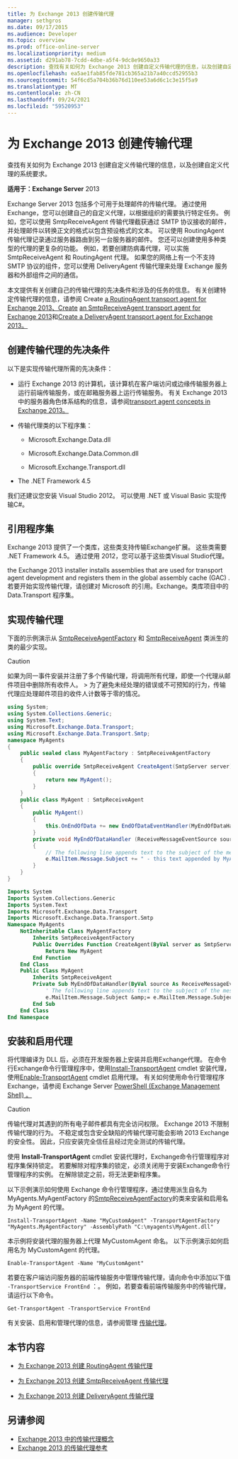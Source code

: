 ```yaml
---
title: 为 Exchange 2013 创建传输代理
manager: sethgros
ms.date: 09/17/2015
ms.audience: Developer
ms.topic: overview
ms.prod: office-online-server
ms.localizationpriority: medium
ms.assetid: d291ab78-7cdd-4dbe-a5f4-9dc8e9650a33
description: 查找有关如何为 Exchange 2013 创建自定义传输代理的信息，以及创建自定义代理的系统要求。
ms.openlocfilehash: ea5ae1fab85fde781cb365a21b7a40ccd52955b3
ms.sourcegitcommit: 54f6cd5a704b36b76d110ee53a6d6c1c3e15f5a9
ms.translationtype: MT
ms.contentlocale: zh-CN
ms.lasthandoff: 09/24/2021
ms.locfileid: "59520953"
---
```

# <a name="creating-transport-agents-for-exchange-2013"></a>为 Exchange 2013 创建传输代理

查找有关如何为 Exchange 2013 创建自定义传输代理的信息，以及创建自定义代理的系统要求。
  
**适用于：Exchange Server** 2013
  
Exchange Server 2013 包括多个可用于处理邮件的传输代理。 通过使用 Exchange，您可以创建自己的自定义代理，以根据组织的需要执行特定任务。 例如，您可以使用 SmtpReceiveAgent 传输代理截获通过 SMTP 协议接收的邮件，并处理邮件以转换正文的格式以包含预设格式的文本。 可以使用 RoutingAgent 传输代理记录通过服务器路由到另一台服务器的邮件。 您还可以创建使用多种类型的代理的更复杂的功能。 例如，若要创建防病毒代理，可以实施 SmtpReceiveAgent 和 RoutingAgent 代理。 如果您的网络上有一个不支持 SMTP 协议的组件，您可以使用 DeliveryAgent 传输代理来处理 Exchange 服务器和外部组件之间的通信。 
  
本文提供有关创建自己的传输代理的先决条件和涉及的任务的信息。 有关创建特定传输代理的信息，请参阅 Create [a RoutingAgent transport agent for Exchange 2013、Create](how-to-create-a-routingagent-transport-agent-for-exchange-2013.md) [an SmtpReceiveAgent transport agent for Exchange 2013](how-to-create-an-smtpreceiveagent-transport-agent-for-exchange-2013.md)和[Create a DeliveryAgent transport agent for Exchange 2013。](how-to-create-a-deliveryagent-transport-agent-for-exchange-2013.md)
  
## <a name="prerequisites-for-creating-a-transport-agent"></a>创建传输代理的先决条件
<a name="bk_prerequisites"> </a>

以下是实现传输代理所需的先决条件：
  
- 运行 Exchange 2013 的计算机，该计算机在客户端访问或边缘传输服务器上运行前端传输服务，或在邮箱服务器上运行传输服务。 有关 Exchange 2013 中的服务器角色体系结构的信息，请参阅[transport agent concepts in Exchange 2013。](transport-agent-concepts-in-exchange-2013.md)
    
- 传输代理类的以下程序集：
    
  - Microsoft.Exchange.Data.dll
    
  - Microsoft.Exchange.Data.Common.dll
    
  - Microsoft.Exchange.Transport.dll
    
- The .NET Framework 4.5
    
我们还建议您安装 Visual Studio 2012。 可以使用 .NET 或 Visual Basic 实现传输C#。
  
## <a name="referencing-the-assemblies"></a>引用程序集
<a name="bk_ReferenceAssemblies"> </a>

Exchange 2013 提供了一个类库，这些类支持传输Exchange扩展。 这些类需要 .NET Framework 4.5。 通过使用 2012，您可以基于这些类Visual Studio代理。
  
the Exchange 2013 installer installs assemblies that are used for transport agent development and registers them in the global assembly cache (GAC) . 若要开始实现传输代理，请创建对 Microsoft 的引用。Exchange。类库项目中的 Data.Transport 程序集。
  
## <a name="implementing-a-transport-agent"></a>实现传输代理
<a name="bk_implementationExample"> </a>

下面的示例演示从 [SmtpReceiveAgentFactory](https://msdn.microsoft.com/library/Microsoft.Exchange.Data.Transport.Smtp.SmtpReceiveAgentFactory.aspx) 和 [SmtpReceiveAgent](https://msdn.microsoft.com/library/Microsoft.Exchange.Data.Transport.Smtp.SmtpReceiveAgent.aspx) 类派生的类的最少实现。 
  
> [!CAUTION]
> 如果为同一事件安装并注册了多个传输代理，将调用所有代理，即使一个代理从邮件项目中删除所有收件人。 > 为了避免未经处理的错误或不可预知的行为，传输代理应处理邮件项目的收件人计数等于零的情况。 
  
```cs
using System;
using System.Collections.Generic;
using System.Text;
using Microsoft.Exchange.Data.Transport;
using Microsoft.Exchange.Data.Transport.Smtp;
namespace MyAgents
{
    public sealed class MyAgentFactory : SmtpReceiveAgentFactory
    {
        public override SmtpReceiveAgent CreateAgent(SmtpServer server)
        {
            return new MyAgent();
        }
    }
    public class MyAgent : SmtpReceiveAgent
    {
        public MyAgent()
        {
            this.OnEndOfData += new EndOfDataEventHandler(MyEndOfDataHandler);
        }
        private void MyEndOfDataHandler (ReceiveMessageEventSource source, EndOfDataEventArgs e)
        {
            // The following line appends text to the subject of the message that caused the event.
            e.MailItem.Message.Subject += " - this text appended by MyAgent";
        }
    }
}
```

```vb
Imports System
Imports System.Collections.Generic
Imports System.Text
Imports Microsoft.Exchange.Data.Transport
Imports Microsoft.Exchange.Data.Transport.Smtp
Namespace MyAgents
    NotInheritable Class MyAgentFactory
        Inherits SmtpReceiveAgentFactory
        Public Overrides Function CreateAgent(ByVal server as SmtpServer) As SmtpReceiveAgent
            Return New MyAgent
        End Function
    End Class
    Public Class MyAgent
        Inherits SmtpReceiveAgent
        Private Sub MyEndOfDataHandler(ByVal source As ReceiveMessageEventSource, ByVal e As EndOfDataEventArgs) Handles Me.OnEndOfData
            ' The following line appends text to the subject of the message that caused the event.
            e.MailItem.Message.Subject &amp;= e.MailItem.Message.Subject + " - this text appended by MyAgent"
        End Sub
    End Class
End Namespace
```

## <a name="installing-and-enabling-an-agent"></a>安装和启用代理
<a name="bk_InstallEnable"> </a>

将代理编译为 DLL 后，必须在开发服务器上安装并启用Exchange代理。 在命令行Exchange命令行管理程序中，使用[Install-TransportAgent](https://technet.microsoft.com/library/aa997998.aspx) cmdlet 安装代理，使用[Enable-TransportAgent](https://technet.microsoft.com/library/bb124921.aspx) cmdlet 启用代理。 有关如何使用命令行管理程序Exchange，请参阅 Exchange Server [PowerShell (Exchange Management Shell) 。 ](https://docs.microsoft.com/powershell/exchange/exchange-server/exchange-management-shell?view=exchange-ps)
  
> [!CAUTION]
> 传输代理对其遇到的所有电子邮件都具有完全访问权限。 Exchange 2013 不限制传输代理的行为。 不稳定或包含安全缺陷的传输代理可能会影响 2013 Exchange的安全性。 因此，只应安装完全信任且经过完全测试的传输代理。 
  
使用 **Install-TransportAgent** cmdlet 安装代理时，Exchange命令行管理程序对程序集保持锁定。 若要解除对程序集的锁定，必须关闭用于安装Exchange命令行管理程序的实例。 在解除锁定之前，将无法更新程序集。 
  
以下示例演示如何使用 Exchange 命令行管理程序，通过使用派生自名为 MyAgents.MyAgentFactory 的[SmtpReceiveAgentFactory](https://msdn.microsoft.com/library/Microsoft.Exchange.Data.Transport.Smtp.SmtpReceiveAgentFactory.aspx)的类来安装和启用名为 MyAgent 的代理。 
  
 `Install-TransportAgent -Name "MyCustomAgent" -TransportAgentFactory "MyAgents.MyAgentFactory" -AssemblyPath "C:\myagents\MyAgent.dll"`
  
本示例将安装代理的服务器上代理 MyCustomAgent 命名。 以下示例演示如何启用名为 MyCustomAgent 的代理。
  
 `Enable-TransportAgent -Name "MyCustomAgent"`
  
若要在客户端访问服务器的前端传输服务中管理传输代理，请向命令中添加以下值  `-TransportService FrontEnd` ：。 例如，若要查看前端传输服务中的传输代理，请运行以下命令。
  
 `Get-TransportAgent -TransportService FrontEnd`
  
有关安装、启用和管理代理的信息，请参阅管理 [传输代理](https://technet.microsoft.com/library/bb125175%28v=exchg.150%29.aspx)。
  
## <a name="in-this-section"></a>本节内容
<a name="bk_inthissection"> </a>

- [为 Exchange 2013 创建 RoutingAgent 传输代理](how-to-create-a-routingagent-transport-agent-for-exchange-2013.md)
    
- [为 Exchange 2013 创建 SmtpReceiveAgent 传输代理](how-to-create-an-smtpreceiveagent-transport-agent-for-exchange-2013.md)
    
- [为 Exchange 2013 创建 DeliveryAgent 传输代理](how-to-create-a-deliveryagent-transport-agent-for-exchange-2013.md)
    
## <a name="see-also"></a>另请参阅

- [Exchange 2013 中的传输代理概念](transport-agent-concepts-in-exchange-2013.md)   
- [Exchange 2013 的传输代理参考](transport-agent-reference-for-exchange-2013.md)
    

